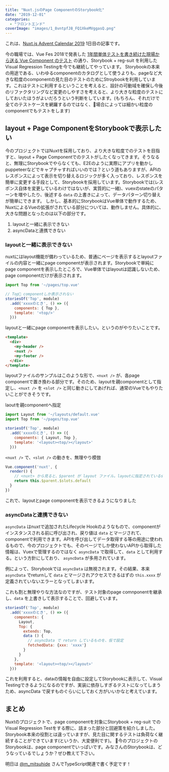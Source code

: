 ```yaml
---
title: "Nuxt.jsのPage ComponentのStorybook化"
date: "2019-12-01"
categories:
  - "フロントエンド"
coverImage: "images/1_8vntpfJ8_FQ1XkeMVggasQ.png"
---
```


これは、[Nuxt.js Advent Calendar 2019](https://qiita.com/advent-calendar/2019/nuxt-js) 1日目の記事です。

今の職場では、Vue Fes 2018で発表した [1年間単体テストを書き続けた現場から送る Vue Component のテスト](https://speakerdeck.com/tsuchikazu/vue-component-test) の通り、Storybook + reg-suit を利用したVisual Regression Testingを今でも継続してやっています。 Storybookの本来の用途である、いわゆるcomponentのカタログとして使うよりも、pageなど大きな粒度のcomponentの見た目のテストのためにStroybookを利用しています。これはテストに利用するということを考えると、設計の可動域を確保し今後のリファクタリングなど変更のしやすさを考えると、より大きな粒度のテストにしておいたほうがよいだろうという判断をしています。(もちろん、それだけで全てのテストケースを網羅するのではなく、場合によっては細かい粒度のcomponentでもテストをします)

## layout + Page ComponentをStorybookで表示したい

今のプロジェクトではNuxtを採用しており、より大きな粒度でのテストを目指すと、layout + Page Componentでのテストがしたくなってきます。そうなると、無理にStorybookでやらなくても、E2Eのように実際にアプリを動かしpuppeteerなどでキャプチャすればいいのでは？という道もありますが、APIのレスポンスによって表示を切り替えるロジックが多く入っており、レスポンスを簡単に変更する手段として、Storybookを採用しています。Storybookでは(レスポンス自体を変更しているわけではないが、実質的に一緒)、vuexのstateのパターンを増やしたり、後述する `data` の上書きによって、データパターン切り替えが簡単にできます。 しかし、基本的にStorybookはVue単体で動作するため、NuxtによるVueの拡張がされている部分については、動作しません。具体的に、大きな問題となったのは以下の部分です。

1. layoutと一緒に表示できない
2. asyncDataと連携できない

### layoutと一緒に表示できない

nuxtにはlayout機能が備わっているため、普通にページを表示するとlayoutファイルの内容と一緒にpage componentが表示されます。Storybookで単純にpage componentを表示したところで、Vue単体ではlayoutは認識しないため、page componentだけが表示されます。

```js
import Top from '~/pages/top.vue'

// Top componentしか表示されない
storiesOf('Top', module)
  .add('xxxxのとき', () => ({
    components: { Top },
    template: '<top/>'
  }))
```

layoutと一緒にpage componentを表示したい。というのがやりたいことです。

```html
<template>
  <div>
    <my-header />
    <nuxt />
    <my-footer />
  </div>
</template>
```

layoutファイルのサンプルはこのような形で、`<nuxt />` が、各page componentで置き換わる部分です。そのため、layoutを親componentとして指定し、`<nuxt />` を `<slot />` と同じ動きにしてあげれば、通常のVueでもやりたいことができそうです。

laoutを親componentへ指定

```js
import Layout from '~/layouts/default.vue'
import Top from '~/pages/top.vue'

storiesOf('Top', module)
  .add('xxxxのとき', () => ({
    components: { Layout, Top },
    template: '<layout><top/></layout>'
  }))
```

`<nuxt />` で、`<slot />` の動きを、無理やり模倣

```js
Vue.component('nuxt', {
  render() {
    // <nuxt> から見ると、$parent が layout ファイル。layoutに指定されているslot = page componentを表示するだけ
    return this.$parent.$slots.default
  }
})
```

これで、layoutとpage componentを表示できるようになりました

### asyncDataと連携できない

`asyncData` はnuxtで追加されたLifecycle Hookのようなもので、componentがインスタンスされる前に呼び出され、戻り値は `data` とマージされて、componentで利用できます。APIを呼び出してデータ取得する等の用途に使われるもので、今のプロジェクトでも、そのページでしか使わないAPIから取得した情報は、Vuexで管理するのではなく `asyncData` で取得して、`data` として利用する。という方針にしており、 `asyncData` が多用されています。

例によって、Storybookでは `asyncData` は無視されます。その結果、本来 `asyncData` でreturnして `data` とマージされアクセスできるはずの `this.xxxx` が定義されていないエラーとなってしまいます。

これも割と無理やりな方法なのですが、テスト対象のpage comnponentを継承し、`data` を上書きして表示することで、回避しています。

```js
storiesOf('Top', module)
  .add('xxxxのとき', () => ({
    components: {
      Layout,
      Top: {
        extends: Top,
        data () {
          // asyncData で return しているものを、仮で設定
          fetchedData: {xxx: 'xxxx'}
        }
      }
    },
    template: '<layout><top/></layout>'
  }))
```

これを利用すると、dataの情報を自由に設定してStorybookに表示して、Visual Testingできるようになるのですが、実装に依存しすぎるテストになってしまうため、asyncData で戻すものぐらいにしておく方がいいかなと考えています。

## まとめ

Nuxtのプロジェクトで、page componentを対象にStorybook + reg-suit での Visual Regression Testをする際に、詰まった部分と回避策を紹介しました。Storybook本来の役割とは違っていますが、見た目に関するテストは負荷なく継続することができています(というか、大変便利です)。 今のプロジェクトのStorybookは、page componentでいっぱいです。みなさんのStorybookは、どうなっているでしょうか？ぜひ教えて下さい。

明日は [@m\_mitsuhide](https://qiita.com/m_mitsuhide) さんでTypeScript関連で書く予定です！
